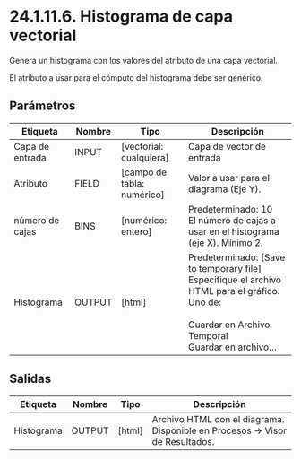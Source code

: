 # 24.1.11.6. Histograma de capa vectorial

Genera un histograma con los valores del atributo de una capa vectorial.

El atributo a usar para el cómputo del histograma debe ser genérico.

## Parámetros

| Etiqueta | Nombre | Tipo | Descripción |
|-----------|---------|------|-------------|
| Capa de entrada | INPUT | [vectorial: cualquiera] | Capa de vector de entrada |
| Atributo | FIELD | [campo de tabla: numérico] | Valor a usar para el diagrama (Eje Y). |
| número de cajas | BINS | [numérico: entero] | Predeterminado: 10<br>El número de cajas a usar en el histograma (eje X). Mínimo 2. |
| Histograma | OUTPUT | [html] | Predeterminado: [Save to temporary file]<br>Especifique el archivo HTML para el gráfico. Uno de:<br><br>Guardar en Archivo Temporal<br>Guardar en archivo… |

## Salidas

| Etiqueta | Nombre | Tipo | Descripción |
|-----------|---------|------|-------------|
| Histograma | OUTPUT | [html] | Archivo HTML con el diagrama. Disponible en Procesos -> Visor de Resultados. |

